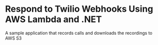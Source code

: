 # Respond to Twilio Webhooks Using AWS Lambda and .NET

A sample application that records calls and downloads the recordings to AWS S3
